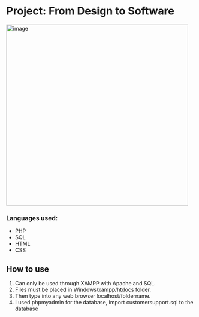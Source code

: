 # Project: From Design to Software


<img width="485" alt="image" src="https://user-images.githubusercontent.com/78755378/226990612-c06104cf-cd35-42b2-a2a5-b05de742a5a9.png">

### Languages used:
- PHP
- SQL
- HTML
- CSS

## How to use
1. Can only be used through XAMPP with Apache and SQL. <br>
2. Files must be placed in Windows/xampp/htdocs folder. <br>
3. Then type into any web browser  localhost/foldername. <br>
4. I used phpmyadmin for the database, import customersupport.sql to the database
